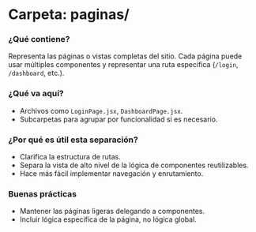 # Carpeta: paginas/

### ¿Qué contiene?
Representa las páginas o vistas completas del sitio. Cada página puede usar múltiples componentes y representar una ruta específica (`/login`, `/dashboard`, etc.).

### ¿Qué va aquí?
- Archivos como `LoginPage.jsx`, `DashboardPage.jsx`.
- Subcarpetas para agrupar por funcionalidad si es necesario.

### ¿Por qué es útil esta separación?
- Clarifica la estructura de rutas.
- Separa la vista de alto nivel de la lógica de componentes reutilizables.
- Hace más fácil implementar navegación y enrutamiento.

### Buenas prácticas
- Mantener las páginas ligeras delegando a componentes.
- Incluir lógica específica de la página, no lógica global.
